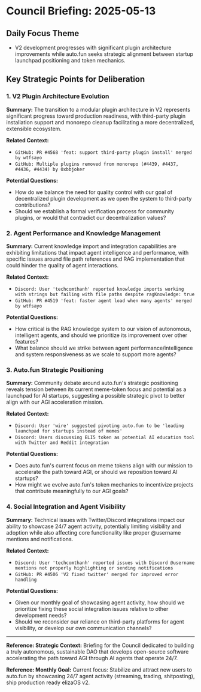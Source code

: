 # Council Briefing: 2025-05-13

## Daily Focus Theme

- V2 development progresses with significant plugin architecture improvements while auto.fun seeks strategic alignment between startup launchpad positioning and token mechanics.

## Key Strategic Points for Deliberation

### 1. V2 Plugin Architecture Evolution

**Summary:** The transition to a modular plugin architecture in V2 represents significant progress toward production readiness, with third-party plugin installation support and monorepo cleanup facilitating a more decentralized, extensible ecosystem.

**Related Context:**
- `GitHub: PR #4568 'feat: support third-party plugin install' merged by wtfsayo`
- `GitHub: Multiple plugins removed from monorepo (#4439, #4437, #4436, #4434) by 0xbbjoker`

**Potential Questions:**
- How do we balance the need for quality control with our goal of decentralized plugin development as we open the system to third-party contributions?
- Should we establish a formal verification process for community plugins, or would that contradict our decentralization values?

### 2. Agent Performance and Knowledge Management

**Summary:** Current knowledge import and integration capabilities are exhibiting limitations that impact agent intelligence and performance, with specific issues around file path references and RAG implementation that could hinder the quality of agent interactions.

**Related Context:**
- `Discord: User 'techcomthanh' reported knowledge imports working with strings but failing with file paths despite ragKnowledge: true`
- `GitHub: PR #4519 'feat: faster agent load when many agents' merged by wtfsayo`

**Potential Questions:**
- How critical is the RAG knowledge system to our vision of autonomous, intelligent agents, and should we prioritize its improvement over other features?
- What balance should we strike between agent performance/intelligence and system responsiveness as we scale to support more agents?

### 3. Auto.fun Strategic Positioning

**Summary:** Community debate around auto.fun's strategic positioning reveals tension between its current meme-token focus and potential as a launchpad for AI startups, suggesting a possible strategic pivot to better align with our AGI acceleration mission.

**Related Context:**
- `Discord: User 'wire' suggested pivoting auto.fun to be 'leading launchpad for startups instead of memes'`
- `Discord: Users discussing ELI5 token as potential AI education tool with Twitter and Reddit integration`

**Potential Questions:**
- Does auto.fun's current focus on meme tokens align with our mission to accelerate the path toward AGI, or should we reposition toward AI startups?
- How might we evolve auto.fun's token mechanics to incentivize projects that contribute meaningfully to our AGI goals?

### 4. Social Integration and Agent Visibility

**Summary:** Technical issues with Twitter/Discord integrations impact our ability to showcase 24/7 agent activity, potentially limiting visibility and adoption while also affecting core functionality like proper @username mentions and notifications.

**Related Context:**
- `Discord: User 'techcomthanh' reported issues with Discord @username mentions not properly highlighting or sending notifications`
- `GitHub: PR #4506 'V2 fixed twitter' merged for improved error handling`

**Potential Questions:**
- Given our monthly goal of showcasing agent activity, how should we prioritize fixing these social integration issues relative to other development needs?
- Should we reconsider our reliance on third-party platforms for agent visibility, or develop our own communication channels?

---
**Reference: Strategic Context:** Briefing for the Council dedicated to building a truly autonomous, sustainable DAO that develops open-source software accelerating the path toward AGI through AI agents that operate 24/7.

**Reference: Monthly Goal:** Current focus: Stabilize and attract new users to auto.fun by showcasing 24/7 agent activity (streaming, trading, shitposting), ship production ready elizaOS v2.